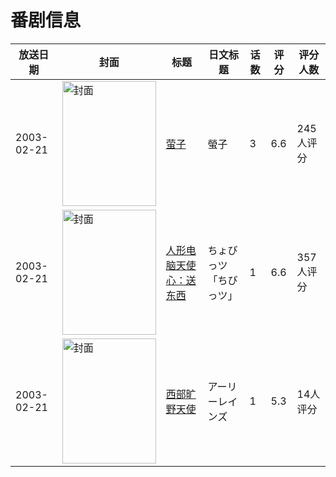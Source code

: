 # 番剧信息

|放送日期|封面|标题|日文标题|话数|评分|评分人数|
|---|---|---|---|---|---|---|
|2003-02-21|<img src="/img/no_icon_subject.png" alt="封面" style="width:150px;height:200px;object-fit:cover;">|[萤子](https://bangumi.tv/subject/34500)|螢子|3|6.6|245人评分|
|2003-02-21|<img src="//lain.bgm.tv/pic/cover/c/81/60/57933_9224n.jpg" alt="封面" style="width:150px;height:200px;object-fit:cover;">|[人形电脑天使心：送东西](https://bangumi.tv/subject/57933)|ちょびっツ「ちびっツ」|1|6.6|357人评分|
|2003-02-21|<img src="//lain.bgm.tv/pic/cover/c/2c/3a/62900_ayZ3S.jpg" alt="封面" style="width:150px;height:200px;object-fit:cover;">|[西部旷野天使](https://bangumi.tv/subject/62900)|アーリーレインズ|1|5.3|14人评分|
